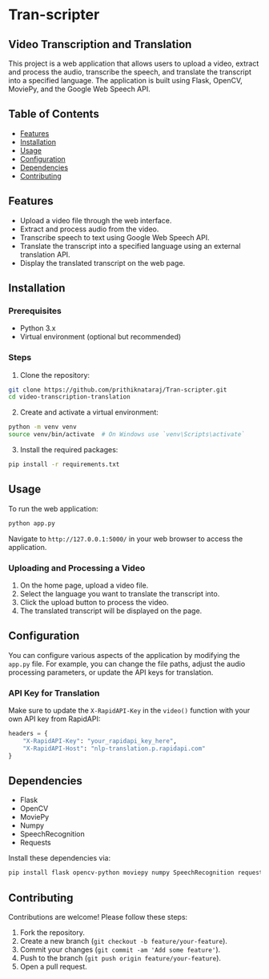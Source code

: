 # Tran-scripter
## Video Transcription and Translation

This project is a web application that allows users to upload a video, extract and process the audio, transcribe the speech, and translate the transcript into a specified language. The application is built using Flask, OpenCV, MoviePy, and the Google Web Speech API.

## Table of Contents

- [Features](#features)
- [Installation](#installation)
- [Usage](#usage)
- [Configuration](#configuration)
- [Dependencies](#dependencies)
- [Contributing](#contributing)

## Features

- Upload a video file through the web interface.
- Extract and process audio from the video.
- Transcribe speech to text using Google Web Speech API.
- Translate the transcript into a specified language using an external translation API.
- Display the translated transcript on the web page.

## Installation

### Prerequisites

- Python 3.x
- Virtual environment (optional but recommended)

### Steps

1. Clone the repository:

```sh
git clone https://github.com/prithiknataraj/Tran-scripter.git
cd video-transcription-translation
```

2. Create and activate a virtual environment:

```sh
python -m venv venv
source venv/bin/activate  # On Windows use `venv\Scripts\activate`
```

3. Install the required packages:

```sh
pip install -r requirements.txt
```

## Usage

To run the web application:

```sh
python app.py
```

Navigate to `http://127.0.0.1:5000/` in your web browser to access the application.

### Uploading and Processing a Video

1. On the home page, upload a video file.
2. Select the language you want to translate the transcript into.
3. Click the upload button to process the video.
4. The translated transcript will be displayed on the page.

## Configuration

You can configure various aspects of the application by modifying the `app.py` file. For example, you can change the file paths, adjust the audio processing parameters, or update the API keys for translation.

### API Key for Translation

Make sure to update the `X-RapidAPI-Key` in the `video()` function with your own API key from RapidAPI:

```python
headers = {
    "X-RapidAPI-Key": "your_rapidapi_key_here",
    "X-RapidAPI-Host": "nlp-translation.p.rapidapi.com"
}
```

## Dependencies

- Flask
- OpenCV
- MoviePy
- Numpy
- SpeechRecognition
- Requests

Install these dependencies via:

```sh
pip install flask opencv-python moviepy numpy SpeechRecognition requests
```

## Contributing

Contributions are welcome! Please follow these steps:

1. Fork the repository.
2. Create a new branch (`git checkout -b feature/your-feature`).
3. Commit your changes (`git commit -am 'Add some feature'`).
4. Push to the branch (`git push origin feature/your-feature`).
5. Open a pull request.
